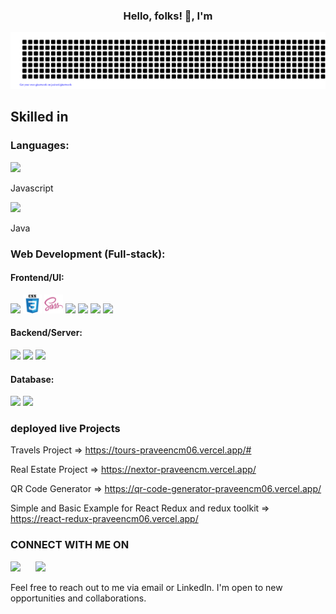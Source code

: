 <h3 align="center">Hello, folks! 👋, I'm </h3>

![gitartwork](gitartwork.svg)

## Skilled in

### Languages: 
<div>
  <div>
    <img src="https://blog.canadianwebhosting.com/wp-content/uploads/2018/04/javascript-logo.png" height="30">
    <p>Javascript</p>
  </div>
  <div>
  <img src="https://logos-world.net/wp-content/uploads/2022/07/Java-Logo-700x394.png" height="35">
    <p>Java</p>
  </div>
</div>

### Web Development (Full-stack):

#### Frontend/UI:

<div>
<img src="https://d2eip9sf3oo6c2.cloudfront.net/tags/images/000/000/184/landscape/html5.png" height="30">
<img src="https://raw.githubusercontent.com/devicons/devicon/master/icons/css3/css3-original-wordmark.svg" height="30">
<img src="https://raw.githubusercontent.com/devicons/devicon/master/icons/sass/sass-original.svg" height="30">
<img src="https://www.vectorlogo.zone/logos/tailwindcss/tailwindcss-icon.svg" height="30">
<img src="https://img.icons8.com/color/452/bootstrap.png" height="30">
<img src="https://upload.wikimedia.org/wikipedia/commons/thumb/a/a7/React-icon.svg/1200px-React-icon.svg.png" height="30">
<img src="https://brandslogos.com/wp-content/uploads/images/redux-logo-vector.svg" height="30">
</div>

#### Backend/Server:

<div>
<img src="https://cdn.iconscout.com/icon/free/png-512/node-js-1174925.png" height="36">
<img src="https://encrypted-tbn0.gstatic.com/images?q=tbn:ANd9GcR0syl-pMTbiJQw4yW4R0Ll8A3a-K8jAw2M_Q&usqp=CAU" height="30">
<img src="https://cdn.hashnode.com/res/hashnode/image/upload/v1636832404785/mTXlsmro-.png?w=1600&h=840&fit=crop&crop=entropy&auto=compress,format&format=webp" height="30">
</div>

#### Database:

<div>
<img src="https://download.logo.wine/logo/MySQL/MySQL-Logo.wine.png" height="40">
<img src="https://img.icons8.com/color/452/mongodb.png" height="39">
</div>


### deployed live Projects
Travels Project => https://tours-praveencm06.vercel.app/#

Real Estate Project => https://nextor-praveencm.vercel.app/

QR Code Generator => https://qr-code-generator-praveencm06.vercel.app/

Simple and Basic Example for React Redux and redux toolkit => https://react-redux-praveencm06.vercel.app/

### CONNECT WITH ME ON

<p align="left">
    <a href="https://www.linkedin.com/in/praveen-mulgundmath-664762aa/"><img height="30" src="https://dwglogo.com/wp-content/uploads/2020/06/Linkedin_symbol_transparent.png"></a>&nbsp;&nbsp;
    &nbsp;&nbsp;
    <a href="mailto:praveencm427@gmail.com"><img height="30" src="https://static.dezeen.com/uploads/2020/10/gmail-google-logo-rebrand-workspace-design_dezeen_2364_col_0.jpg"></a>
    &nbsp;&nbsp;
</p>

Feel free to reach out to me via email or LinkedIn. I'm open to new opportunities and collaborations.
